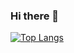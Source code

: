### Hi there 👋

[![Top Langs](https://github-readme-stats.vercel.app/api/top-langs/?username=karldreher)](https://github.com/anuraghazra/github-readme-stats)
